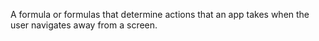 A formula or formulas that determine actions that an app takes when the user navigates away from a screen.
